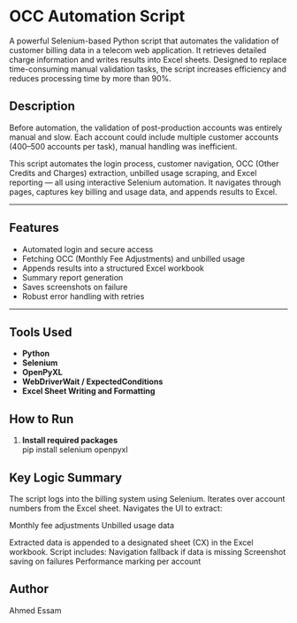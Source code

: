 # OCC Automation Script 

A powerful Selenium-based Python script that automates the validation of customer billing data in a telecom web application. It retrieves detailed charge information and writes results into Excel sheets. Designed to replace time-consuming manual validation tasks, the script increases efficiency and reduces processing time by more than 90%.


## Description

Before automation, the validation of post-production accounts was entirely manual and slow. Each account could include multiple customer accounts (400–500 accounts per task), manual handling was inefficient.

This script automates the login process, customer navigation, OCC (Other Credits and Charges) extraction, unbilled usage scraping, and Excel reporting — all using interactive Selenium automation. It navigates through pages, captures key billing and usage data, and appends results to Excel.

---

## Features

-  Automated login and secure access
-  Fetching OCC (Monthly Fee Adjustments) and unbilled usage
-  Appends results into a structured Excel workbook
-  Summary report generation
-  Saves screenshots on failure
-  Robust error handling with retries

---

## Tools Used

- **Python**
- **Selenium**
- **OpenPyXL**
- **WebDriverWait / ExpectedConditions**
- **Excel Sheet Writing and Formatting**


## How to Run

1. **Install required packages**  
   pip install selenium openpyxl


## Key Logic Summary

The script logs into the billing system using Selenium.
Iterates over account numbers from the Excel sheet.
Navigates the UI to extract:

Monthly fee adjustments
Unbilled usage data

Extracted data is appended to a designated sheet (CX) in the Excel workbook.
Script includes:
Navigation fallback if data is missing
Screenshot saving on failures
Performance marking per account


## Author
Ahmed Essam

